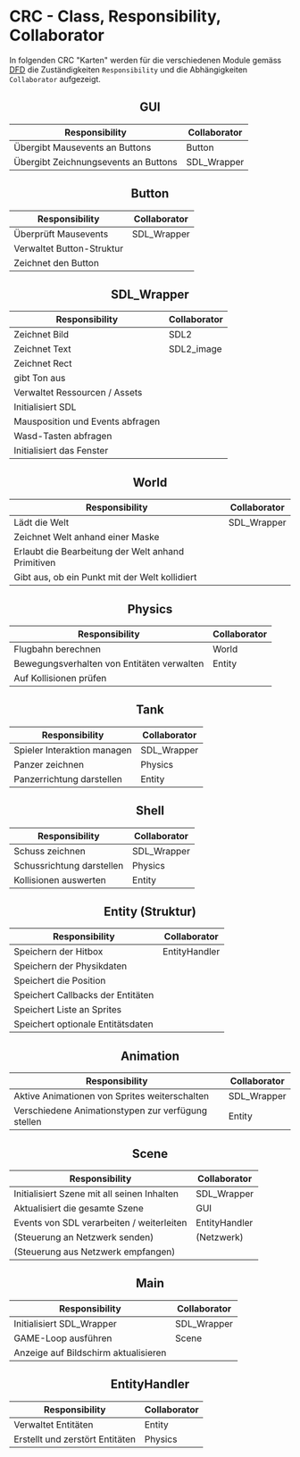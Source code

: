 # CRC - Class, Responsibility, Collaborator

In folgenden CRC "Karten" werden für die verschiedenen Module gemäss [DFD](./DFD/DFD.md) die Zuständigkeiten `Responsibility` und die Abhängigkeiten `Collaborator` aufgezeigt.

<center>

## GUI
| Responsibility | Collaborator |
|----------------|-------------|
| Übergibt Mausevents an Buttons | Button |
| Übergibt Zeichnungsevents an Buttons | SDL_Wrapper |

## Button
| Responsibility | Collaborator |
|----------------|-------------|
| Überprüft Mausevents | SDL_Wrapper |
| Verwaltet Button-Struktur |  |
| Zeichnet den Button |  |

## SDL_Wrapper
| Responsibility | Collaborator |
|----------------|-------------|
| Zeichnet Bild | SDL2 |
| Zeichnet Text | SDL2_image |
| Zeichnet Rect |  |
| gibt Ton aus |  |
| Verwaltet Ressourcen / Assets |  |
| Initialisiert SDL |  |
| Mausposition und Events abfragen |  |
| Wasd-Tasten abfragen |  |
| Initialisiert das Fenster |  |

## World
| Responsibility | Collaborator |
|----------------|-------------|
| Lädt die Welt | SDL_Wrapper |
| Zeichnet Welt anhand einer Maske |  |
| Erlaubt die Bearbeitung der Welt anhand Primitiven |  |
| Gibt aus, ob ein Punkt mit der Welt kollidiert |  |

## Physics
| Responsibility | Collaborator |
|----------------|-------------|
| Flugbahn berechnen | World |
| Bewegungsverhalten von Entitäten verwalten | Entity |
| Auf Kollisionen prüfen |  |

## Tank
| Responsibility | Collaborator |
|----------------|-------------|
| Spieler Interaktion managen | SDL_Wrapper |
| Panzer zeichnen | Physics |
| Panzerrichtung darstellen | Entity |

## Shell
| Responsibility | Collaborator |
|----------------|-------------|
| Schuss zeichnen | SDL_Wrapper |
| Schussrichtung darstellen | Physics |
| Kollisionen auswerten | Entity |

## Entity (Struktur)
| Responsibility | Collaborator |
|----------------|-------------|
| Speichern der Hitbox | EntityHandler |
| Speichern der Physikdaten |  |
| Speichert die Position |  |
| Speichert Callbacks der Entitäten |  |
| Speichert Liste an Sprites |  |
| Speichert optionale Entitätsdaten |  |

## Animation
| Responsibility | Collaborator |
|----------------|-------------|
| Aktive Animationen von Sprites weiterschalten | SDL_Wrapper |
| Verschiedene Animationstypen zur verfügung stellen | Entity |

## Scene
| Responsibility | Collaborator |
|----------------|-------------|
| Initialisiert Szene mit all seinen Inhalten | SDL_Wrapper |
| Aktualisiert die gesamte Szene | GUI |
| Events von SDL verarbeiten / weiterleiten | EntityHandler |
| (Steuerung an Netzwerk senden) | (Netzwerk) |
| (Steuerung aus Netzwerk empfangen) |  |

## Main
| Responsibility | Collaborator |
|----------------|-------------|
| Initialisiert SDL_Wrapper | SDL_Wrapper |
| GAME-Loop ausführen | Scene |
| Anzeige auf Bildschirm aktualisieren |  |

## EntityHandler
| Responsibility | Collaborator |
|----------------|-------------|
| Verwaltet Entitäten | Entity |
| Erstellt und zerstört Entitäten | Physics |

</center>

